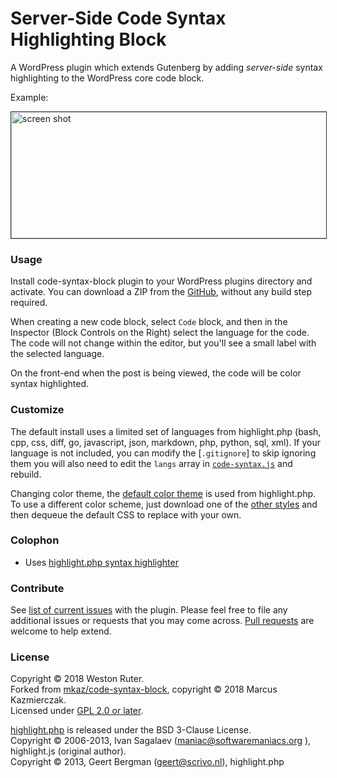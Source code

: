 
# Server-Side Code Syntax Highlighting Block

A WordPress plugin which extends Gutenberg by adding *server-side* syntax highlighting to the WordPress core code block.

Example:

<img src="screenshot.png" title="Screenshot example in use" alt="screen shot" width="554" height="202" style="border:1px solid #333">

### Usage

Install code-syntax-block plugin to your WordPress plugins directory and activate. You can download a ZIP from the [GitHub](https://github.com/westonruter/code-syntax-block), without any build step required.

When creating a new code block, select `Code` block, and then in the Inspector (Block Controls on the Right) select the language for the code. The code will not change within the editor, but you'll see a small label with the selected language.

On the front-end when the post is being viewed, the code will be color syntax highlighted.

### Customize

The default install uses a limited set of languages from highlight.php (bash, cpp, css, diff, go, javascript, json, markdown, php, python, sql, xml). If your language is not included, you can modify the [`.gitignore`] to skip ignoring them you will also need to edit the `langs` array in [`code-syntax.js`](code-syntax.js) and rebuild.

Changing color theme, the [default color theme](https://github.com/scrivo/highlight.php/blob/master/styles/default.css) is used from highlight.php. To use a different color scheme, just download one of the [other styles](https://github.com/scrivo/highlight.php/tree/master/styles) and then dequeue the default CSS to replace with your own.

### Colophon

- Uses [highlight.php syntax highlighter](https://github.com/scrivo/highlight.php)

### Contribute

See [list of current issues](https://github.com/westonruter/code-syntax-block/issues) with the plugin. Please feel free to file any additional issues or requests that you may come across. [Pull requests](https://github.com/westonruter/code-syntax-block/pulls) are welcome to help extend.

### License

Copyright © 2018 Weston Ruter.  
Forked from [mkaz/code-syntax-block](https://github.com/mkaz/code-syntax-block), copyright © 2018 Marcus Kazmierczak.  
Licensed under [GPL 2.0 or later](https://opensource.org/licenses/GPL-2.0).

[highlight.php](https://github.com/scrivo/highlight.php) is released under the BSD 3-Clause License.  
Copyright © 2006-2013, Ivan Sagalaev (maniac@softwaremaniacs.org ), highlight.js (original author).  
Copyright © 2013, Geert Bergman (geert@scrivo.nl), highlight.php

